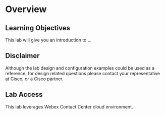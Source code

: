 # Overview

## Learning Objectives

This lab will give you an introduction to ...

## Disclaimer

Although the lab design and configuration examples could be used as a reference, for design related questions please contact your representative at Cisco, or a Cisco partner.

## Lab Access

This lab leverages Webex Contact Center cloud environment.

